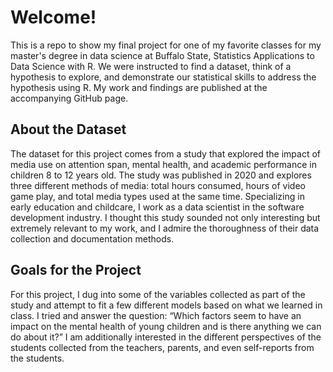 # Welcome!

This is a repo to show my final project for one of my favorite classes for my master's degree in data science at Buffalo State, Statistics Applications to Data Science with R. We were instructed to find a dataset, think of a hypothesis to explore, and demonstrate our statistical skills to address the hypothesis using R. My work and findings are published at the accompanying GitHub page.

## About the Dataset

The dataset for this project comes from a study that explored the impact of media use on attention span, mental health, and academic performance in children 8 to 12 years old. The study was published in 2020 and explores three different methods of media: total hours consumed, hours of video game play, and total media types used at the same time. Specializing in early education and childcare, I work as a data scientist in the software development industry. I thought this study sounded not only interesting but extremely relevant to my work, and I admire the thoroughness of their data collection and documentation methods.

## Goals for the Project

For this project, I dug into some of the variables collected as part of the study and attempt to fit a few different models based on what we learned in class. I tried and answer the question: “Which factors seem to have an impact on the mental health of young children and is there anything we can do about it?” I am additionally interested in the different perspectives of the students collected from the teachers, parents, and even self-reports from the students.
